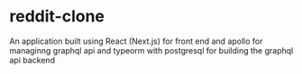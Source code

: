 # reddit-clone
An application built using React (Next.js) for front end and apollo for managinng graphql api and typeorm with postgresql for building the graphql api backend

